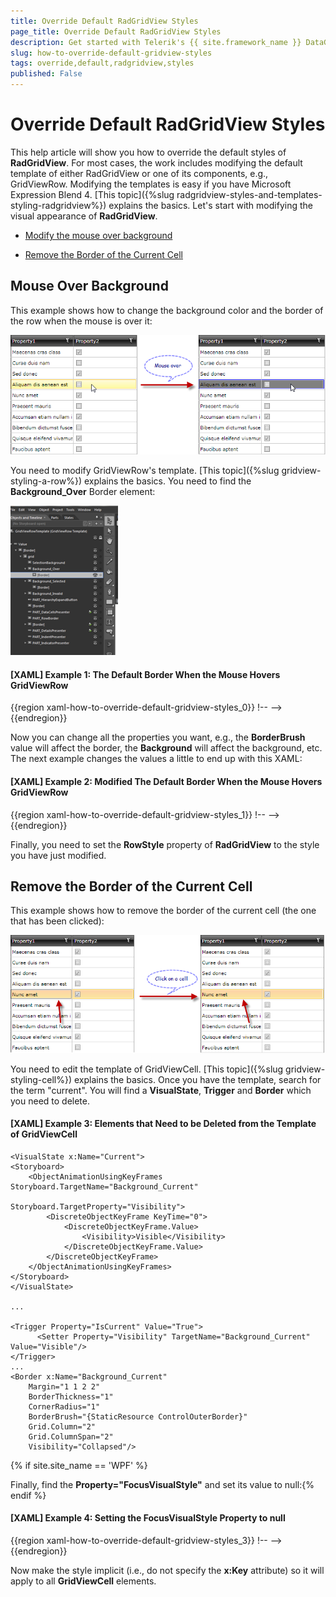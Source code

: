 ```yaml
---
title: Override Default RadGridView Styles
page_title: Override Default RadGridView Styles
description: Get started with Telerik's {{ site.framework_name }} DataGrid and learn how to override the default styles of the control.
slug: how-to-override-default-gridview-styles
tags: override,default,radgridview,styles
published: False
---
```


# Override Default RadGridView Styles


This help article will show you how to override the default styles of __RadGridView__. For most cases, the work includes modifying the default template of either RadGridView or one of its components, e.g., GridViewRow. Modifying the templates is easy if you have Microsoft Expression Blend 4. [This topic]({%slug radgridview-styles-and-templates-styling-radgridview%}) explains the basics. Let's start with modifying the visual appearance of __RadGridView__.

* [Modify the mouse over background](#mouse-over-background)

* [Remove the Border of the Current Cell](#remove-the-border-of-the-current-cell)

## Mouse Over Background ##

This example shows how to change the background color and the border of the row when the mouse is over it:

![Telerik {{ site.framework_name }} DataGrid styling row background mouseover](images/styling_row_background_mouseover.png)

You need to modify GridViewRow's template. [This topic]({%slug gridview-styling-a-row%}) explains the basics. You need to find the __Background_Over__ Border element:

![Telerik {{ site.framework_name }} DataGrid styling row background mouseover2](images/styling_row_background_mouseover2.png)

#### __[XAML] Example 1: The Default Border When the Mouse Hovers GridViewRow__

{{region xaml-how-to-override-default-gridview-styles_0}}
	!--
	                                <Border x:Name="Background_Over" 
	        BorderBrush="{StaticResource ItemOuterBorder_Over}" 
	        BorderThickness="1" 
	        Grid.ColumnSpan="2" Grid.Column="2" 
	        CornerRadius="1" Margin="1,1,1,2" telerik:SelectiveScrollingGrid.SelectiveScrollingClip="True" Visibility="Collapsed">
	                                    <Border BorderBrush="{StaticResource ItemInnerBorder_Over}" BorderThickness="1" Background="{StaticResource ItemBackground_Over}"/>
	                                </Border>
	                                -->
{{endregion}}

Now you can change all the properties you want, e.g., the __BorderBrush__ value will affect the border, the __Background__ will affect the background, etc. The next example changes the values a little to end up with this XAML:

#### __[XAML] Example 2: Modified The Default Border When the Mouse Hovers GridViewRow__

{{region xaml-how-to-override-default-gridview-styles_1}}
	!--
	                                <Border x:Name="Background_Over" 
	 BorderBrush="Blue" 
	 BorderThickness="1" 
	 Grid.ColumnSpan="2" Grid.Column="2" CornerRadius="1" Margin="1,1,1,2" 
	 telerik:SelectiveScrollingGrid.SelectiveScrollingClip="True" Visibility="Collapsed">
	                                    <Border BorderBrush="{StaticResource ItemInnerBorder_Over}" BorderThickness="1" Background="Gray"/>
	                                </Border>
	                                -->
{{endregion}}

Finally, you need to set the __RowStyle__ property of __RadGridView__ to the style you have just modified.

## Remove the Border of the Current Cell ##

This example shows how to remove the border of the current cell (the one that has been clicked):

![Telerik {{ site.framework_name }} DataGrid styling current cell 3](images/styling_current_cell3.png)


You need to edit the template of GridViewCell. [This topic]({%slug gridview-styling-cell%}) explains the basics. Once you have the template, search for the term "current". You will find a __VisualState__, __Trigger__ and __Border__ which you need to delete.

#### __[XAML] Example 3: Elements that Need to be Deleted from the Template of GridViewCell__
	<VisualState x:Name="Current">
    <Storyboard>
        <ObjectAnimationUsingKeyFrames Storyboard.TargetName="Background_Current"
                                       Storyboard.TargetProperty="Visibility">
            <DiscreteObjectKeyFrame KeyTime="0">
                <DiscreteObjectKeyFrame.Value>
                    <Visibility>Visible</Visibility>
                </DiscreteObjectKeyFrame.Value>
            </DiscreteObjectKeyFrame>
        </ObjectAnimationUsingKeyFrames>
    </Storyboard>
	</VisualState>

	...

	<Trigger Property="IsCurrent" Value="True">
	      <Setter Property="Visibility" TargetName="Background_Current" Value="Visible"/>
	</Trigger>
	...
	<Border x:Name="Background_Current"
        Margin="1 1 2 2"
        BorderThickness="1"
        CornerRadius="1"
        BorderBrush="{StaticResource ControlOuterBorder}"
        Grid.Column="2"
        Grid.ColumnSpan="2"
        Visibility="Collapsed"/>


{% if site.site_name == 'WPF' %}

Finally, find the __Property="FocusVisualStyle"__ and set its value to null:{% endif %}

#### __[XAML] Example 4: Setting the FocusVisualStyle Property to null__

{{region xaml-how-to-override-default-gridview-styles_3}}
	!--
	                <Setter Property="FocusVisualStyle" Value="{x:Null}" />
	                -->
{{endregion}}

Now make the style implicit (i.e., do not specify the __x:Key__ attribute) so it will apply to all __GridViewCell__ elements.
